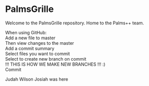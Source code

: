 
# PalmsGrille

Welcome to the PalmsGrille repository. Home to the Palms++ team.

When using GitHub:<br />
	Add a new file to master<br />
	Then view changes to the master<br />
	Add a commit summary<br />
	Select files you want to commit<br />
	Select to create new branch on commit<br />
		!!! THIS IS HOW WE MAKE NEW BRANCHES !!!    :)<br />
	Commit<br />
  
 Judah Wilson
 Josiah was here
